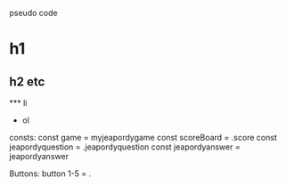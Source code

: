 pseudo code

# h1

## h2 etc

*** li
- ol

consts:
const game = myjeapordygame
const scoreBoard = .score
const jeapordyquestion = .jeapordyquestion
const jeapordyanswer = jeapordyanswer

Buttons:
button 1-5 = .
